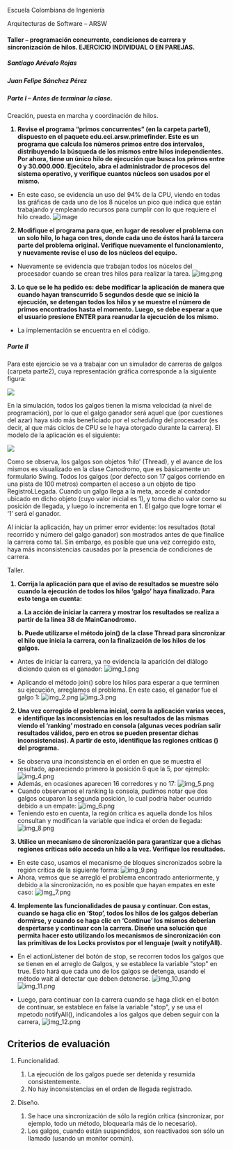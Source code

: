 Escuela Colombiana de Ingeniería

Arquitecturas de Software – ARSW

#### Taller – programación concurrente, condiciones de carrera y sincronización de hilos. EJERCICIO INDIVIDUAL O EN PAREJAS.

##### Santiago Arévalo Rojas
##### Juan Felipe Sánchez Pérez

##### Parte I – Antes de terminar la clase.

Creación, puesta en marcha y coordinación de hilos.

<strong>

1. Revise el programa “primos concurrentes” (en la carpeta parte1), dispuesto en el paquete edu.eci.arsw.primefinder. Este es un programa que calcula los números primos entre dos intervalos, distribuyendo la búsqueda de los mismos entre hilos independientes. Por ahora, tiene un único hilo de ejecución que busca los primos entre 0 y 30.000.000. Ejecútelo, abra el administrador de procesos del sistema operativo, y verifique cuantos núcleos son usados por el mismo.  

</strong>

* En este caso, se evidencia un uso del 94% de la CPU, viendo en todas las gráficas de cada uno de los 8 núcelos un pico que indica que están trabajando y empleando recursos para cumplir con lo que requiere el hilo creado.
![image](https://github.com/juansanxz/ARSW-LAB02/assets/123812331/ccb15dc9-0515-42ec-b43e-82c67c435597)

<strong>

2. Modifique el programa para que, en lugar de resolver el problema con un solo hilo, lo haga con tres, donde cada uno de éstos hará la tarcera parte del problema original. Verifique nuevamente el funcionamiento, y nuevamente revise el uso de los núcleos del equipo.

</strong> 

* Nuevamente se evidencia que trabajan todos los núcelos del procesador cuando se crean tres hilos para realizar la tarea.
![img.png](img/img.png)

<strong>

3. Lo que se le ha pedido es: debe modificar la aplicación de manera que cuando hayan transcurrido 5 segundos desde que se inició la ejecución, se detengan todos los hilos y se muestre el número de primos encontrados hasta el momento. Luego, se debe esperar a que el usuario presione ENTER para reanudar la ejecución de los mismo.

</strong> 

* La implementación se encuentra en el código.

##### Parte II 


Para este ejercicio se va a trabajar con un simulador de carreras de galgos (carpeta parte2), cuya representación gráfica corresponde a la siguiente figura:

![](./img/media/image1.png)

En la simulación, todos los galgos tienen la misma velocidad (a nivel de programación), por lo que el galgo ganador será aquel que (por cuestiones del azar) haya sido más beneficiado por el *scheduling* del
procesador (es decir, al que más ciclos de CPU se le haya otorgado durante la carrera). El modelo de la aplicación es el siguiente:

![](./img/media/image2.png)

Como se observa, los galgos son objetos ‘hilo’ (Thread), y el avance de los mismos es visualizado en la clase Canodromo, que es básicamente un formulario Swing. Todos los galgos (por defecto son 17 galgos corriendo en una pista de 100 metros) comparten el acceso a un objeto de tipo
RegistroLLegada. Cuando un galgo llega a la meta, accede al contador ubicado en dicho objeto (cuyo valor inicial es 1), y toma dicho valor como su posición de llegada, y luego lo incrementa en 1. El galgo que
logre tomar el ‘1’ será el ganador.

Al iniciar la aplicación, hay un primer error evidente: los resultados (total recorrido y número del galgo ganador) son mostrados antes de que finalice la carrera como tal. Sin embargo, es posible que una vez corregido esto, haya más inconsistencias causadas por la presencia de condiciones de carrera.

Taller.

<strong>

1.  Corrija la aplicación para que el aviso de resultados se muestre
    sólo cuando la ejecución de todos los hilos ‘galgo’ haya finalizado.
    Para esto tenga en cuenta:

    a.  La acción de iniciar la carrera y mostrar los resultados se realiza a partir de la línea 38 de MainCanodromo.

    b.  Puede utilizarse el método join() de la clase Thread para sincronizar el hilo que inicia la carrera, con la finalización de los hilos de los galgos.

</strong>

* Antes de iniciar la carrera, ya no evidencia la aparición del diálogo diciendo quien es el ganador:
![img_1.png](img_1.png)

* Aplicando el método join() sobre los hilos para esperar a que terminen su ejecución, arreglamos el problema. En este caso, el ganador fue el galgo 1:
![img_2.png](img_2.png)
![img_3.png](img_3.png)

<strong>

2.  Una vez corregido el problema inicial, corra la aplicación varias
    veces, e identifique las inconsistencias en los resultados de las
    mismas viendo el ‘ranking’ mostrado en consola (algunas veces
    podrían salir resultados válidos, pero en otros se pueden presentar
    dichas inconsistencias). A partir de esto, identifique las regiones
    críticas () del programa.

</strong>

* Se observa una inconsistencia en el orden en que se muestra el resultado, apareciendo primero la posición 6 que la 5, por ejemplo:
![img_4.png](img_4.png)
* Además, en ocasiones aparecen 16 corredores y no 17:
![img_5.png](img_5.png)
* Cuando observamos el ranking la consola, pudimos notar que dos galgos ocuparon la segunda posición, lo cual podría haber ocurrido debido a un empate:
![img_6.png](img_6.png)
* Teniendo esto en cuenta, la región crítica es aquella donde los hilos consultan y modifican la variable que indica el orden de llegada:
![img_8.png](img_8.png)




<strong>

3.  Utilice un mecanismo de sincronización para garantizar que a dichas
    regiones críticas sólo acceda un hilo a la vez. Verifique los
    resultados.

</strong>

* En este caso, usamos el mecanismo de bloques sincronizados sobre la región crítica de la siguiente forma:
![img_9.png](img_9.png)
* Ahora, vemos que se arregló el problema encontrado anteriormente, y debido a la sincronización, no es posible que hayan empates en este caso:
![img_7.png](img_7.png)

<strong>

4.  Implemente las funcionalidades de pausa y continuar. Con estas,
    cuando se haga clic en ‘Stop’, todos los hilos de los galgos
    deberían dormirse, y cuando se haga clic en ‘Continue’ los mismos
    deberían despertarse y continuar con la carrera. Diseñe una solución que permita hacer esto utilizando los mecanismos de sincronización con las primitivas de los Locks provistos por el lenguaje (wait y notifyAll).

</strong>

* En el actionListener del botón de stop, se recorren todos los galgos que se tienen en el arreglo de Galgos, y se establece la variable "stop" en true. Esto hará que cada uno de los galgos se detenga, usando el método wait al detectar que deben detenerse.
![img_10.png](img_10.png)
![img_11.png](img_11.png)

* Luego, para continuar con la carrera cuando se haga click en el botón de continuar, se establece en false la variable "stop", y se usa el mpetodo notifyAll(), indicandoles a los galgos que deben seguir con la carrera, 
![img_12.png](img_12.png)

## Criterios de evaluación

1. Funcionalidad. 
   1. La ejecución de los galgos puede ser detenida y resumida consistentemente. 
   2. No hay inconsistencias en el orden de llegada registrado.
    
2. Diseño. 
   1. Se hace una sincronización de sólo la región crítica (sincronizar, por ejemplo, todo un método, bloquearía más de lo necesario). 
   2. Los galgos, cuando están suspendidos, son reactivados son sólo un llamado (usando un monitor común).

